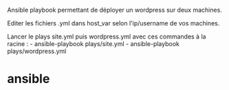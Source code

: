 Ansible playbook permettant de déployer un wordpress sur deux machines.

Editer les fichiers .yml dans host_var selon l'ip/username de vos machines.

Lancer le plays site.yml puis wordpress.yml avec ces commandes à la racine : 
                                                    - ansible-playbook plays/site.yml
                                                    - ansible-playbook plays/wordpress.yml
# ansible
